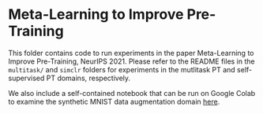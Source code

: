 # Meta-Learning to Improve Pre-Training
This folder contains code to run experiments in the paper Meta-Learning to Improve Pre-Training, NeurIPS 2021.  Please refer to the README files in the `multitask/` and `simclr` folders for experiments in the mutlitask PT and self-supervised PT domains, respectively. 

We also include a self-contained notebook that can be run on Google Colab to examine the synthetic MNIST data augmentation domain [here](https://colab.research.google.com/drive/1k5sc7Ij1wxCRFdD7aObJmuj6qdBcEFdm?usp=sharing).
